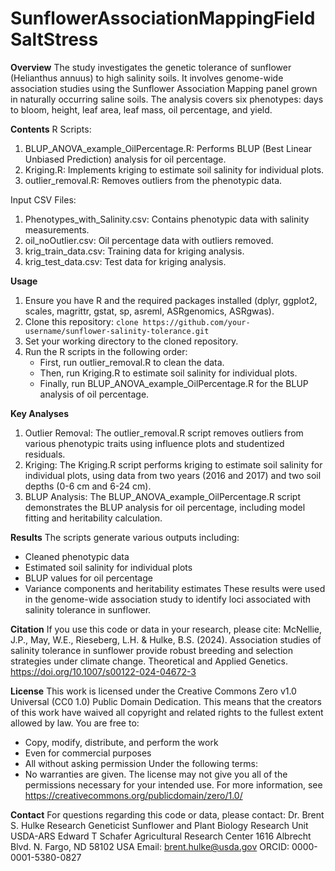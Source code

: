 # SunflowerAssociationMappingFieldSaltStress

**Overview**
The study investigates the genetic tolerance of sunflower (Helianthus annuus) to high salinity soils. It involves genome-wide association studies using the Sunflower Association Mapping panel grown in naturally occurring saline soils. The analysis covers six phenotypes: days to bloom, height, leaf area, leaf mass, oil percentage, and yield.

**Contents**
R Scripts:
  1. BLUP_ANOVA_example_OilPercentage.R: Performs BLUP (Best Linear Unbiased Prediction) analysis for oil percentage.
  2. Kriging.R: Implements kriging to estimate soil salinity for individual plots.
  3. outlier_removal.R: Removes outliers from the phenotypic data.

Input CSV Files:
  1. Phenotypes_with_Salinity.csv: Contains phenotypic data with salinity measurements.
  2. oil_noOutlier.csv: Oil percentage data with outliers removed.
  3. krig_train_data.csv: Training data for kriging analysis.
  4. krig_test_data.csv: Test data for kriging analysis.

**Usage**
  1. Ensure you have R and the required packages installed (dplyr, ggplot2, scales, magrittr, gstat, sp, asreml, ASRgenomics, ASRgwas).
  2. Clone this repository:
       `clone https://github.com/your-username/sunflower-salinity-tolerance.git`
  3. Set your working directory to the cloned repository.
  4. Run the R scripts in the following order:
       - First, run outlier_removal.R to clean the data.
       - Then, run Kriging.R to estimate soil salinity for individual plots.
       - Finally, run BLUP_ANOVA_example_OilPercentage.R for the BLUP analysis of oil percentage.

**Key Analyses**
  1. Outlier Removal: The outlier_removal.R script removes outliers from various phenotypic traits using influence plots and studentized residuals.
  2. Kriging: The Kriging.R script performs kriging to estimate soil salinity for individual plots, using data from two years (2016 and 2017) and two soil depths (0-6 cm and 6-24 cm).
  3. BLUP Analysis: The BLUP_ANOVA_example_OilPercentage.R script demonstrates the BLUP analysis for oil percentage, including model fitting and heritability calculation.

**Results**
The scripts generate various outputs including:
  - Cleaned phenotypic data
  - Estimated soil salinity for individual plots
  - BLUP values for oil percentage
  - Variance components and heritability estimates
These results were used in the genome-wide association study to identify loci associated with salinity tolerance in sunflower.

**Citation**
If you use this code or data in your research, please cite:
McNellie, J.P., May, W.E., Rieseberg, L.H. & Hulke, B.S. (2024). Association studies of salinity tolerance in sunflower provide robust breeding and selection strategies under climate change. Theoretical and Applied Genetics. https://doi.org/10.1007/s00122-024-04672-3

**License**
This work is licensed under the Creative Commons Zero v1.0 Universal (CC0 1.0) Public Domain Dedication.
This means that the creators of this work have waived all copyright and related rights to the fullest extent allowed by law. You are free to:
  - Copy, modify, distribute, and perform the work
  - Even for commercial purposes
  - All without asking permission
Under the following terms:
  - No warranties are given. The license may not give you all of the permissions necessary for your intended use.
For more information, see https://creativecommons.org/publicdomain/zero/1.0/

**Contact**
For questions regarding this code or data, please contact:
  Dr. Brent S. Hulke
  Research Geneticist
  Sunflower and Plant Biology Research Unit
  USDA-ARS Edward T Schafer Agricultural Research Center
  1616 Albrecht Blvd. N.
  Fargo, ND 58102
  USA
  Email: brent.hulke@usda.gov
  ORCID: 0000-0001-5380-0827
